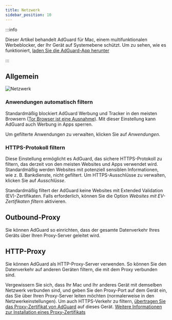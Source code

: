 ```yaml
---
title: Netzwerk
sidebar_position: 10
---
```


:::info

Dieser Artikel behandelt AdGuard für Mac, einem multifunktionalen Werbeblocker, der Ihr Gerät auf Systemebene schützt. Um zu sehen, wie es funktioniert, [laden Sie die AdGuard-App herunter](https://agrd.io/download-kb-adblock)

:::

## Allgemein

![Netzwerk](https://cdn.adtidy.org/content/kb/ad_blocker/mac/network.png)

### Anwendungen automatisch filtern

Standardmäßig blockiert AdGuard Werbung und Tracker in den meisten Browsern ([Tor Browser ist eine Ausnahme](/adguard-for-mac/solving-problems/tor-filtering)). Mit dieser Einstellung kann AdGuard auch Werbung in Apps sperren.

Um gefilterte Anwendungen zu verwalten, klicken Sie auf _Anwendungen_.

### HTTPS-Protokoll filtern

Diese Einstellung ermöglicht es AdGuard, das sichere HTTPS-Protokoll zu filtern, das derzeit von den meisten Websites und Apps verwendet wird. Standardmäßig werden Websites mit potenziell sensiblen Informationen, wie z. B. Bankdienste, nicht gefiltert. Um HTTPS-Ausschlüsse zu verwalten, klicken Sie auf _Ausschlüsse_.

Standardmäßig filtert der AdGuard keine Websites mit Extended Validation (EV)-Zertifikaten. Falls erforderlich, können Sie die Option _Websites mit EV-Zertifikaten filtern_ aktivieren.

## Outbound-Proxy

Sie können AdGuard so einrichten, dass der gesamte Datenverkehr Ihres Geräts über Ihren Proxy-Server geleitet wird.

## HTTP-Proxy

Sie können AdGuard als HTTP-Proxy-Server verwenden. So können Sie den Datenverkehr auf anderen Geräten filtern, die mit dem Proxy verbunden sind.

Vergewissern Sie sich, dass Ihr Mac und Ihr anderes Gerät mit demselben Netzwerk verbunden sind, und geben Sie den Proxy-Port auf dem Gerät ein, das Sie über Ihren Proxy-Server leiten möchten (normalerweise in den Netzwerkeinstellungen). Um auch HTTPS-Verkehr zu filtern, [übertragen Sie das Proxy-Zertifikat von AdGuard](http://local.adguard.org/cert) auf dieses Gerät. [Weitere Informationen zur Installation eines Proxy-Zertifikats](/guides/proxy-certificate)
